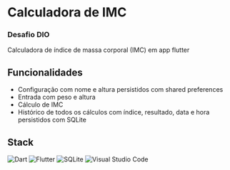 # Calculadora de IMC
### Desafio DIO


Calculadora de índice de massa corporal (IMC) em app flutter

## Funcionalidades

- Configuração com nome e altura persistidos com shared preferences
- Entrada com peso e altura
- Cálculo de IMC
- Histórico de todos os cálculos com índice, resultado, data e hora persistidos com SQLite


## Stack

![Dart](https://img.shields.io/badge/dart-%230175C2.svg?style=for-the-badge&logo=dart&logoColor=white) ![Flutter](https://img.shields.io/badge/Flutter-%2302569B.svg?style=for-the-badge&logo=Flutter&logoColor=white) ![SQLite](https://img.shields.io/badge/sqlite-%2307405e.svg?style=for-the-badge&logo=sqlite&logoColor=white)
 ![Visual Studio Code](https://img.shields.io/badge/Visual%20Studio%20Code-0078d7.svg?style=for-the-badge&logo=visual-studio-code&logoColor=white)